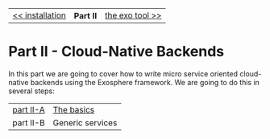<table>
  <tr>
    <td><a href="../part_1/03_installation.md">&lt;&lt; installation</a></td>
    <th>Part II</th>
    <td><a href="01_exo_tool.md">the exo tool &gt;&gt;</a></td>
  </tr>
</table>


# Part II - Cloud-Native Backends

In this part we are going to cover how to write micro service oriented
cloud-native backends using the Exosphere framework.
We are going to do this in several steps:

<table>
  <tr>
    <td><a href="part_2a/readme.md">part II-A</a></td>
    <td><a href="part_2a/readme.md">The basics</a></td>
  </tr>
  <tr>
    <td>part II-B</td>
    <td>Generic services</td>
  </tr>
</table>

